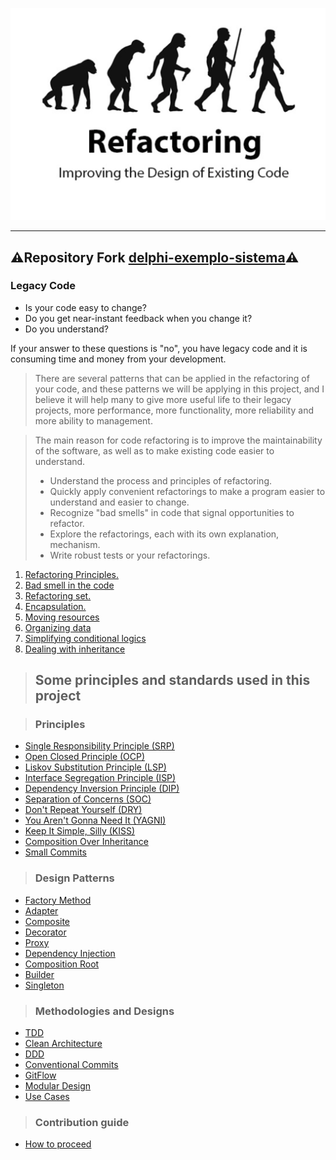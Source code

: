 ![alt_text](./public/refactoring-design-code.png)

---

## ⚠️Repository Fork [delphi-exemplo-sistema](https://github.com/eversonturossi/delphi-exemplo-sistema)⚠️
>
### Legacy Code
>
* Is your code easy to change?
* Do you get near-instant feedback when you change it? 
* Do you understand?

If your answer to these questions is "no", you have legacy code and it is consuming time and money from your development.

> There are several patterns that can be applied in the refactoring of your code, and these patterns we will be applying in this project, and I believe it will help many to give more useful life to their legacy projects, more performance, more functionality, more reliability and more ability to management.

> The main reason for code refactoring is to improve the maintainability of the software, as well as to make existing code easier to understand.
> * Understand the process and principles of refactoring.
> * Quickly apply convenient refactorings to make a program easier to understand and easier to change.
> * Recognize "bad smells" in code that signal opportunities
 to refactor.
> * Explore the refactorings, each with its own explanation, mechanism.
> * Write robust tests or your refactorings.

1. [Refactoring Principles.](./requirements/refactoring-principles.md)
2. [Bad smell in the code](./requirements/bad-small-code.md)
3. [Refactoring set.](./requirements/refactoring-set.md)
4. [Encapsulation.](./requirements/encapsulation.md)
5. [Moving resources](./requirements/moving-resources.md)
6. [Organizing data](./requirements/organizing-data.md)
7. [Simplifying conditional logics](./requirements/simplifying-conditional-logics.md)
8. [Dealing with inheritance](./requirements/dealing-with-inheritance.md)

> ## Some principles and standards used in this project

> ### Principles

* [Single Responsibility Principle (SRP)](https://en.wikipedia.org/wiki/Single-responsibility_principle)
* [Open Closed Principle (OCP)](https://en.wikipedia.org/wiki/Open%E2%80%93closed_principle)
* [Liskov Substitution Principle (LSP)](https://en.wikipedia.org/wiki/Liskov_substitution_principle)
* [Interface Segregation Principle (ISP)](https://en.wikipedia.org/wiki/Interface_segregation_principle)
* [Dependency Inversion Principle (DIP)](https://en.wikipedia.org/wiki/Dependency_inversion_principle)
* [Separation of Concerns (SOC)](https://en.wikipedia.org/wiki/Separation_of_concerns)
* [Don't Repeat Yourself (DRY)](https://en.wikipedia.org/wiki/Don%27t_repeat_yourself)
* [You Aren't Gonna Need It (YAGNI)](https://en.wikipedia.org/wiki/You_aren%27t_gonna_need_it)
* [Keep It Simple, Silly (KISS)](https://en.wikipedia.org/wiki/KISS_principle)
* [Composition Over Inheritance](https://en.wikipedia.org/wiki/Composition_over_inheritance)
* [Small Commits](https://betterprogramming.pub/why-you-should-write-small-git-commits-c9a042737aa6)

> ### Design Patterns

* [Factory Method](https://en.wikipedia.org/wiki/Factory_method_pattern)
* [Adapter](https://en.wikipedia.org/wiki/Adapter_pattern)
* [Composite](https://en.wikipedia.org/wiki/Composite_pattern)
* [Decorator](https://en.wikipedia.org/wiki/Decorator_pattern)
* [Proxy](https://en.wikipedia.org/wiki/Proxy_pattern)
* [Dependency Injection](https://en.wikipedia.org/wiki/Dependency_injection)
* [Composition Root](https://blog.ploeh.dk/2011/07/28/CompositionRoot/)
* [Builder](https://en.wikipedia.org/wiki/Builder_pattern)
* [Singleton](https://en.wikipedia.org/wiki/Singleton_pattern)

> ### Methodologies and Designs

* [TDD](https://en.wikipedia.org/wiki/Test-driven_development)
* [Clean Architecture](https://blog.cleancoder.com/uncle-bob/2012/08/13/the-clean-architecture.html)
* [DDD](https://en.wikipedia.org/wiki/Domain-driven_design)
* [Conventional Commits](https://www.conventionalcommits.org/en/v1.0.0/)
* [GitFlow](https://www.atlassian.com/br/git/tutorials/comparing-workflows/gitflow-workflow)
* [Modular Design](https://en.wikipedia.org/wiki/Modular_design)
* [Use Cases](https://en.wikipedia.org/wiki/Use_case)

> ### Contribution guide

* [How to proceed]()